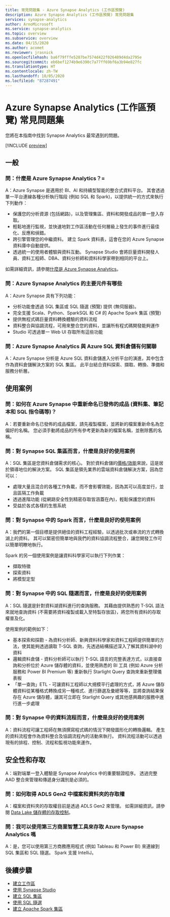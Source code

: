 ```yaml
---
title: 常見問題集 - Azure Synapse Analytics (工作區預覽)
description: Azure Synapse Analytics (工作區預覽) 常見問題集
services: synapse-analytics
author: ArnoMicrosoft
ms.service: synapse-analytics
ms.topic: overview
ms.subservice: overview
ms.date: 04/15/2020
ms.author: acomet
ms.reviewer: jrasnick
ms.openlocfilehash: ba6f79fffe5287be7574d422f026489d4da2795e
ms.sourcegitcommit: eb6bef1274b9e6390c7a77ff69bf6a3b94e827fc
ms.translationtype: HT
ms.contentlocale: zh-TW
ms.lasthandoff: 10/05/2020
ms.locfileid: "87287491"
---
```

# <a name="azure-synapse-analytics-workspaces-preview-frequently-asked-questions"></a>Azure Synapse Analytics (工作區預覽) 常見問題集

您將在本指南中找到 Synapse Analytics 最常遇到的問題。

[!INCLUDE [preview](includes/note-preview.md)]

## <a name="general"></a>一般

### <a name="q-what-is-azure-synapse-analytics"></a>問：什麼是 Azure Synapse Analytics？=

A：Azure Synapse 是適用於 BI、AI 和持續型智能的整合式資料平台。 其會透過單一平台連線各種分析執行階段 (例如 SQL 和 Spark)，以提供統一的方式來執行下列動作：

- 保護您的分析資源 (包括網路)，以及管理集區、資料和開發成品的單一登入存取。
- 輕鬆地進行監視，並快速地對工作區活動在任何層級上發生的事件進行最佳化、反應和偵錯。
- 跨引擎管理您的中繼資料。 建立 Spark 資料表，這會在您的 Azure Synapse 資料庫中自動提供。
- 透過統一的使用者體驗與資料互動。 Synapse Studio 會將巨量資料開發人員、資料工程師、DBA、資料分析師和資料科學家帶到相同的平台上。

如需詳細資訊，請參閱[什麼是 Azure Synapse Analytics](https://docs.microsoft.com/azure/synapse-analytics/overview-what-is)。

### <a name="q-what-are-the-main-components-of-azure-synapse-analytics"></a>問：Azure Synapse Analytics 的主要元件有哪些

A：Azure Synapse 具有下列功能：

- 分析功能會透過 SQL 集區或 SQL 隨選 (預覽) 提供 (無伺服器)。
- 完全支援 Scala、Python、SparkSQL 和 C# 的 Apache Spark 集區 (預覽)
- 提供無程式碼巨量資料轉換體驗的資料流程
- 資料整合與協調流程，可用來整合您的資料，並讓所有程式碼開發能夠運作
- Studio 可透過單一 Web UI 存取所有這些功能

### <a name="q-how-does-azure-synapse-analytics-relate-to-azure-sql-data-warehouse"></a>問：Azure Synapse Analytics 與 Azure SQL 資料倉儲有何關聯

A：Azure Synapse 分析是 Azure SQL 資料倉儲進入分析平台的演進，其中包含作為資料倉儲解決方案的 SQL 集區。 此平台結合資料探索、擷取、轉換、準備和服務分析層。

## <a name="use-cases"></a>使用案例

### <a name="q-how-do-i-rename-a-published-artifact-dataset-notebook-sql-script-and-so-on-in-azure-synapse"></a>問：如何在 Azure Synapse 中重新命名已發佈的成品 (資料集、筆記本和 SQL 指令碼等)？

A：若要重新命名已發佈的成品檔案，請先複製檔案，並將新的檔案重新命名為您偏好的名稱。 您必須手動將成品的所有參考更新為新的檔案名稱，並刪除舊的名稱。

### <a name="q-what-is-a-good-use-case-for-synapse-sql-pool"></a>問：對 Synapse SQL 集區而言，什麼是良好的使用案例

A：SQL 集區是您資料倉儲需求的核心。 對於資料倉儲的[價格/效能](https://azure.microsoft.com/services/sql-data-warehouse/compare/)來說，這是居於領導地位的解決方案。 SQL 集區是領先業界的雲端資料倉儲解決方案，因為您可以：

- 處理大量且混合的各種工作負載，而不會影響效能，因為其可以高度並行，並且區隔工作負載
- 透過進階功能 (從網路安全性到精密存取皆涵蓋在內)，輕鬆保護您的資料
- 受益於各式各樣的生態系統

### <a name="q-what-is-a-good-use-case-for-spark-in-synapse"></a>問：對 Synapse 中的 Spark 而言，什麼是良好的使用案例

A：我們的第一個目標是提供絕佳的資料工程經驗，以透過批次或串流的方式轉換湖上的資料。 其可以緊密但簡單地與我們的資料協調流程整合，讓您開發工作可以簡單明瞭地執行。

Spark 的另一個使用案例是讓資料科學家可以執行下列作業：

- 擷取特徵
- 探索資料
- 將模型定型

### <a name="q-what-is-a-good-use-case-for-sql-on-demand-in-synapse"></a>問：對 Synapse 中的 SQL 隨選而言，什麼是良好的使用案例

A：SQL 隨選是針對資料湖資料進行的查詢服務。 其藉由提供熟悉的 T-SQL 語法來就地查詢資料 (不需要將資料複製或載入至特製存放區)，將您所有資料的存取權普及化。

使用案例的範例如下：

- 基本探索和探勘 - 為資料分析師、新興資料科學家和資料工程師提供簡單的方法，使其能夠透過讀取 T-SQL 查詢，先透過結構描述深入了解其資料湖中的資料
- 邏輯資料倉儲 - 資料分析師可以執行 T-SQL 語言的完整表達方式，以直接查詢和分析位於 Azure 儲存體的資料，並使用熟悉的 BI 工具 (例如 Azure 分析服務和 Power BI Premium 等) 重新執行 Starlight Query 查詢來重新整理儀表板
- 「單一查詢」ETL - 可讓資料工程師以大規模平行處理的方式，將 Azure 儲存體資料從某種格式轉換成另一種格式、進行篩選及彙總等等，並將查詢結果保存在 Azure 儲存體，讓其可立即在 Starlight Query 或其他感興趣的服務中進行進一步處理

### <a name="q-what-is-a-good-use-case-for-data-flow-in-synapse"></a>問：對 Synapse 中的資料流程而言，什麼是良好的使用案例

A：資料流程可讓工程師在無須撰寫程式碼的情況下開發圖形化的轉換邏輯。 產生的資料流程會作為資料整合及協調流程內的活動來執行。 資料流程活動可以透過現有的排程、控制、流程和監視功能來運作。

## <a name="security-and-access"></a>安全性和存取

A：端對端單一登入體驗是 Synapse Analytics 中的重要驗證程序。 透過完整 AAD 整合來管理和傳遞身分識別是必須的。

### <a name="q-how-do-i-get-access-to-files-and-folders-in-the-adls-gen2"></a>問：如何取得 ADLS Gen2 中檔案和資料夾的存取權

A：檔案和資料夾的存取權目前是透過 ADLS Gen2 來管理。 如需詳細資訊，請參閱 [Data Lake 儲存體的存取控制](../storage/blobs/data-lake-storage-access-control.md?toc=/azure/synapse-analytics/toc.json&bc=/azure/synapse-analytics/breadcrumb/toc.json)。

### <a name="q-can-i-use-third-party-business-intelligence-tools-to-access-azure-synapse-analytics"></a>問：我可以使用第三方商業智慧工具來存取 Azure Synapse Analytics 嗎

A：是，您可以使用第三方商務應用程式 (例如 Tableau 和 Power BI) 來連線到 SQL 集區和 SQL 隨選。 Spark 支援 IntelliJ。

## <a name="next-steps"></a>後續步驟

- [建立工作區](quickstart-create-workspace.md)
- [使用 Synapse Studio](quickstart-synapse-studio.md)
- [建立 SQL 集區](quickstart-create-sql-pool-portal.md)
- [使用 SQL 隨選](quickstart-sql-on-demand.md)
- [建立 Apache Spark 集區](quickstart-create-apache-spark-pool-portal.md) 
